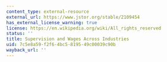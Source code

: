 ```yaml
---
content_type: external-resource
external_url: https://www.jstor.org/stable/2109454
has_external_license_warning: true
license: https://en.wikipedia.org/wiki/All_rights_reserved
status: ''
title: Supervision and Wages Across Industries
uid: 7c5e8a59-f2f6-4bc5-8195-49c00039c90b
wayback_url: ''
---
```

